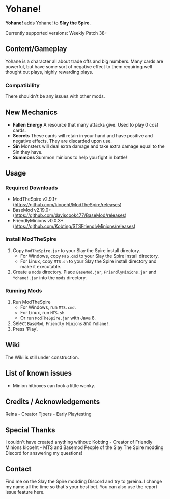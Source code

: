 # Yohane!

**Yohane!** adds Yohane! to **Slay the Spire**.

Currently supported versions: 
Weekly Patch 38+

## Content/Gameplay ##
Yohane is a character all about trade offs and big numbers. Many cards are powerful, but have some sort of negative effect to them requiring well thought out plays, highly rewarding plays. 

### Compatibility ###
There shouldn't be any issues with other mods.

## New Mechanics ##
* **Fallen Energy**
A resource that many attacks give. Used to play 0 cost cards.
* **Secrets**
These cards will retain in your hand and have positive and negative effects. They are discarded upon use.
* **Sin**
Monsters will deal extra damage and take extra damage equal to the Sin they have.
* **Summons**
Summon minions to help you fight in battle!

## Usage ##
### Required Downloads ###
* ModTheSpire v2.9.1+ (https://github.com/kiooeht/ModTheSpire/releases)
* BaseMod v2.19.0+ (https://github.com/daviscook477/BaseMod/releases)
* FriendlyMinions v0.0.3+ (https://github.com/Kobting/STSFriendlyMinions/releases)

### Install ModTheSpire ###
1. Copy `ModTheSpire.jar` to your Slay the Spire install directory.
    * For Windows, copy `MTS.cmd` to your Slay the Spire install directory.
    * For Linux, copy `MTS.sh` to your Slay the Spire install directory and make it executable.
2. Create a `mods` directory. Place `BaseMod.jar`, `FriendlyMinions.jar` and `Yohane!.jar` into the `mods` directory.

### Running Mods ###
1. Run ModTheSpire
    * For Windows, run `MTS.cmd`.
    * For Linux, run `MTS.sh`.
    * Or run `ModTheSpire.jar` with Java 8.
2. Select `BaseMod`, `Friendly Minions` and `Yohane!`.
3. Press 'Play'.

## Wiki ##
The Wiki is still under construction.

## List of known issues ##
* Minion hitboxes can look a little wonky.

## Credits / Acknowledgements ##
Reina - Creator
Tjpers - Early Playtesting

## Special Thanks ##

I couldn't have created anything without:
Kobting - Creator of Friendly Minions
kiooeht - MTS and Basemod
People of the Slay The Spire modding Discord for answering my questions!

## Contact ##
Find me on the Slay the Spire modding Discord and try to @reina. I change my name all the time so that's your best bet. 
You can also use the report issue feature here.

